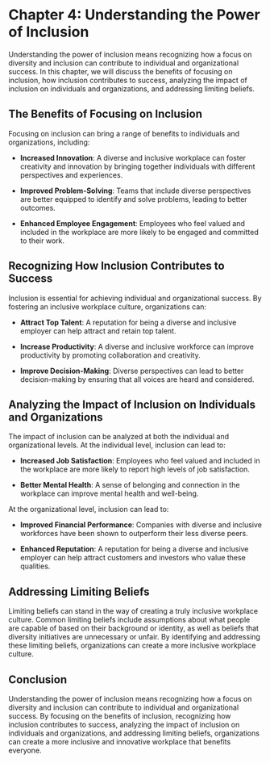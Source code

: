 Chapter 4: Understanding the Power of Inclusion
===============================================

Understanding the power of inclusion means recognizing how a focus on diversity and inclusion can contribute to individual and organizational success. In this chapter, we will discuss the benefits of focusing on inclusion, how inclusion contributes to success, analyzing the impact of inclusion on individuals and organizations, and addressing limiting beliefs.

The Benefits of Focusing on Inclusion
-------------------------------------

Focusing on inclusion can bring a range of benefits to individuals and organizations, including:

* **Increased Innovation**: A diverse and inclusive workplace can foster creativity and innovation by bringing together individuals with different perspectives and experiences.

* **Improved Problem-Solving**: Teams that include diverse perspectives are better equipped to identify and solve problems, leading to better outcomes.

* **Enhanced Employee Engagement**: Employees who feel valued and included in the workplace are more likely to be engaged and committed to their work.

Recognizing How Inclusion Contributes to Success
------------------------------------------------

Inclusion is essential for achieving individual and organizational success. By fostering an inclusive workplace culture, organizations can:

* **Attract Top Talent**: A reputation for being a diverse and inclusive employer can help attract and retain top talent.

* **Increase Productivity**: A diverse and inclusive workforce can improve productivity by promoting collaboration and creativity.

* **Improve Decision-Making**: Diverse perspectives can lead to better decision-making by ensuring that all voices are heard and considered.

Analyzing the Impact of Inclusion on Individuals and Organizations
------------------------------------------------------------------

The impact of inclusion can be analyzed at both the individual and organizational levels. At the individual level, inclusion can lead to:

* **Increased Job Satisfaction**: Employees who feel valued and included in the workplace are more likely to report high levels of job satisfaction.

* **Better Mental Health**: A sense of belonging and connection in the workplace can improve mental health and well-being.

At the organizational level, inclusion can lead to:

* **Improved Financial Performance**: Companies with diverse and inclusive workforces have been shown to outperform their less diverse peers.

* **Enhanced Reputation**: A reputation for being a diverse and inclusive employer can help attract customers and investors who value these qualities.

Addressing Limiting Beliefs
---------------------------

Limiting beliefs can stand in the way of creating a truly inclusive workplace culture. Common limiting beliefs include assumptions about what people are capable of based on their background or identity, as well as beliefs that diversity initiatives are unnecessary or unfair. By identifying and addressing these limiting beliefs, organizations can create a more inclusive workplace culture.

Conclusion
----------

Understanding the power of inclusion means recognizing how a focus on diversity and inclusion can contribute to individual and organizational success. By focusing on the benefits of inclusion, recognizing how inclusion contributes to success, analyzing the impact of inclusion on individuals and organizations, and addressing limiting beliefs, organizations can create a more inclusive and innovative workplace that benefits everyone.
